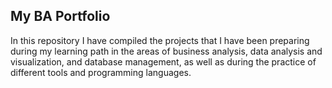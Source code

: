 ## My BA Portfolio
In this repository I have compiled the projects that I have been preparing during my learning path in the areas of business analysis, data analysis and visualization, and database management, as well as during the practice of different tools and programming languages.
